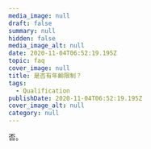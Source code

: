 ```yaml
---
media_image: null
draft: false
summary: null
hidden: false
media_image_alt: null
date: 2020-11-04T06:52:19.195Z
topic: faq
cover_image: null
title: 是否有年齡限制？
tags:
  - Qualification
publishDate: 2020-11-04T06:52:19.195Z
cover_image_alt: null
category: null
---
```

否。